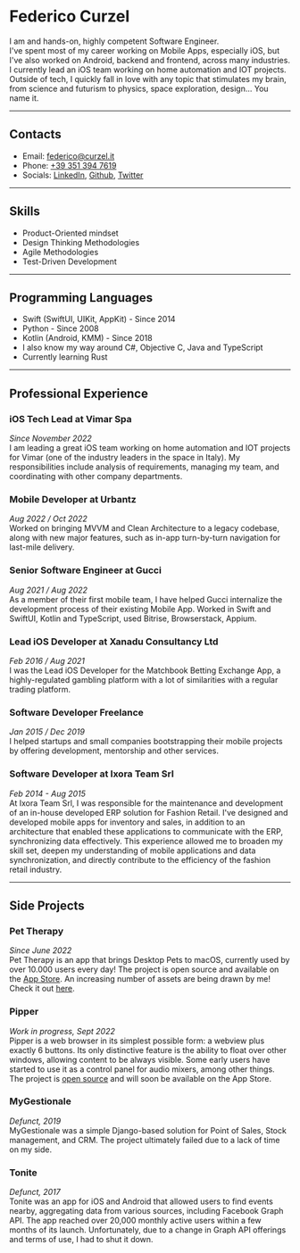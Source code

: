 # Federico Curzel

I am and hands-on, highly competent Software Engineer.
<br>
I've spent most of my career working on Mobile Apps, especially iOS, but I've also worked on Android, backend and frontend, across many industries. I currently lead an iOS team working on home automation and IOT projects.
<br>
Outside of tech, I quickly fall in love with any topic that stimulates my brain, from science and futurism to physics, space exploration, design... You name it.

---

## Contacts

- Email: [federico@curzel.it](mailto:federico@curzel.it)
- Phone: [+39 351 394 7619](tel:+393513947619)
- Socials: [LinkedIn](https://www.linkedin.com/in/federico-curzel-225698b7/), [Github](https://github.com/curzel-it/), [Twitter](https://twitter.com/Cuuuurzel/)

---

## Skills

- Product-Oriented mindset
- Design Thinking Methodologies
- Agile Methodologies
- Test-Driven Development

---

## Programming Languages

- Swift (SwiftUI, UIKit, AppKit) - Since 2014
- Python - Since 2008
- Kotlin (Android, KMM) - Since 2018
- I also know my way around C#, Objective C, Java and TypeScript
- Currently learning Rust

---

## Professional Experience

### iOS Tech Lead at Vimar Spa
*Since November 2022*
<br>
I am leading a great iOS team working on home automation and IOT projects for Vimar (one of the industry leaders in the space in Italy). My responsibilities include analysis of requirements, managing my team, and coordinating with other company departments.

### Mobile Developer at Urbantz
*Aug 2022 / Oct 2022*
<br>
Worked on bringing MVVM and Clean Architecture to a legacy codebase, along with new major features, such as in-app turn-by-turn navigation for last-mile delivery.

### Senior Software Engineer at Gucci
*Aug 2021 / Aug 2022*
<br>
As a member of their first mobile team, I have helped Gucci internalize the development process of their existing Mobile App. Worked in Swift and SwiftUI, Kotlin and TypeScript, used Bitrise, Browserstack, Appium.

### Lead iOS Developer at Xanadu Consultancy Ltd
*Feb 2016 / Aug 2021*
<br>
I was the Lead iOS Developer for the Matchbook Betting Exchange App, a highly-regulated gambling platform with a lot of similarities with a regular trading platform.

### Software Developer Freelance
*Jan 2015 / Dec 2019*
<br>
I helped startups and small companies bootstrapping their mobile projects by offering development, mentorship and other services.

### Software Developer at Ixora Team Srl 
*Feb 2014 - Aug 2015*
<br>
At Ixora Team Srl, I was responsible for the maintenance and development of an in-house developed ERP solution for Fashion Retail. I've designed and developed mobile apps for inventory and sales, in addition to an architecture that enabled these applications to communicate with the ERP, synchronizing data effectively. This experience allowed me to broaden my skill set, deepen my understanding of mobile applications and data synchronization, and directly contribute to the efficiency of the fashion retail industry.

---

## Side Projects

### Pet Therapy 
*Since June 2022*
<br>
Pet Therapy is an app that brings Desktop Pets to macOS, currently used by over 10.000 users every day! The project is open source and available on the [App Store](https://apps.apple.com/app/desktop-pets/id1575542220). An increasing number of assets are being drawn by me! Check it out [here](https://apps.apple.com/app/desktop-pets/id1575542220).

### Pipper
*Work in progress, Sept 2022*
<br>
Pipper is a web browser in its simplest possible form: a webview plus exactly 6 buttons. Its only distinctive feature is the ability to float over other windows, allowing content to be always visible. Some early users have started to use it as a control panel for audio mixers, among other things. The project is [open source](https://github.com/curzel-it/pipper/) and will soon be available on the App Store.

### MyGestionale
*Defunct, 2019*
<br>
MyGestionale was a simple Django-based solution for Point of Sales, Stock management, and CRM. The project ultimately failed due to a lack of time on my side.

### Tonite 
*Defunct, 2017*
<br>
Tonite was an app for iOS and Android that allowed users to find events nearby, aggregating data from various sources, including Facebook Graph API. The app reached over 20,000 monthly active users within a few months of its launch. Unfortunately, due to a change in Graph API offerings and terms of use, I had to shut it down.

